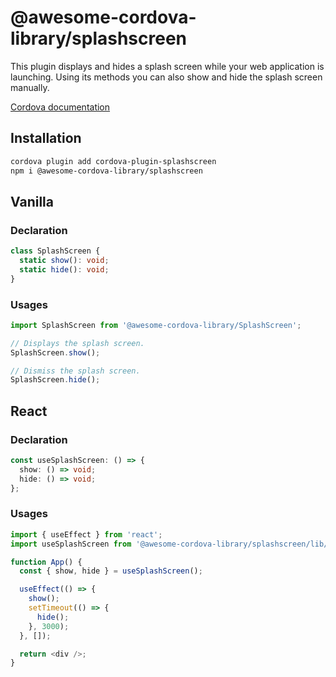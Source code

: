 # @awesome-cordova-library/splashscreen

This plugin displays and hides a splash screen while your web application is launching. Using its methods you can also show and hide the splash screen manually.

[Cordova documentation](https://cordova.apache.org/docs/en/11.x/reference/cordova-plugin-splashscreen/index.html#methods)

## Installation

```sh
cordova plugin add cordova-plugin-splashscreen
npm i @awesome-cordova-library/splashscreen
```

## Vanilla

### Declaration

```typescript
class SplashScreen {
  static show(): void;
  static hide(): void;
}
```

### Usages

```typescript
import SplashScreen from '@awesome-cordova-library/SplashScreen';

// Displays the splash screen.
SplashScreen.show();

// Dismiss the splash screen.
SplashScreen.hide();
```

## React

### Declaration

```typescript
const useSplashScreen: () => {
  show: () => void;
  hide: () => void;
};
```

### Usages

```typescript
import { useEffect } from 'react';
import useSplashScreen from '@awesome-cordova-library/splashscreen/lib/react';

function App() {
  const { show, hide } = useSplashScreen();

  useEffect(() => {
    show();
    setTimeout(() => {
      hide();
    }, 3000);
  }, []);

  return <div />;
}
```
